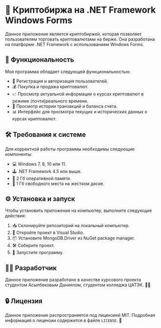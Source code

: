 # 🚀 Криптобиржа на .NET Framework Windows Forms

Данное приложение является криптобиржей, которая позволяет пользователям торговать криптовалютами на бирже. Она разработана на платформе .NET Framework с использованием Windows Forms.

## 📖 Функциональность

Моя программа обладает следующей функциональностью:

- 🤝 Регистрация и авторизация пользователей.
- 💰 Покупка и продажа криптовалют.
- 📈 Просмотр актуальной информации о курсах криптовалют в режиме (почти)реального времени.
- 💸 Просмотр истории транзакций и баланса счета.
- 📊 Интерфейс для просмотра текущих и исторических данных о курсах криптовалют.

## 🛠️ Требования к системе

Для корректной работы программы необходимы следующие компоненты:

- 💻 Windows 7, 8, 10 или 11.
- 🕹️ .NET Framework 4.5 или выше.
- 🧠 2 Гб оперативной памяти.
- 💽 1 Гб свободного места на жестком диске.

## ⚙️ Установка и запуск

Чтобы установить приложение на компьютер, выполните следующие действия:

1. 📥 Склонируйте репозиторий на локальный компьютер.
2. 🚀 Откройте проект в Visual Studio.
3. 📦 Установите MongoDB.Driver из NuGet package manager.
4. 🛠️ Соберите проект.
5. 🚀 Запустите программу.

## 👨‍💻 Разработчик

Данное приложение разработано в качестве курсового проекта студентом Асылбековым Даниялом, студентом колледжа ЦАТЭК. 👨‍🎓

## 🔒 Лицензия

Данное приложение распространяется под лицензией MIT. Подробная информация о лицензии содержится в файле `LICENSE`. 📜
